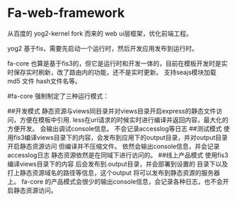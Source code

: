 # Fa-web-framework
从百度的 yog2-kernel fork 而来的 web ui层框架，优化前端工程。

yog2 基于fis，需要先启动一个运行时，然后开发应用发布到运行时。

fa-core 也算是基于fis3的，但它是运行时和开发一体的，目前在模板开发时是实时保存实时刷新，改了路由内的功能，还不是实时更新。
支持seajs模块加载 md5 文件 hash文件名等。

#fa-core 强制制定了三种运行模式：

##开发模式
静态资源与views同目录并对views目录开启express的静态文件访问，方便在模板中引用.
less在url请求的时候实时进行编译并返回内容，最大化的方便开发。
会输出调试console信息。
不会记录accesslog等日志
##测试模式
使用fis3编译views目录下的内容，会发布到应用下的output目录，并对output目录开启静态资源访问
但编译并不压缩文件。
依然会输出console信息，并会记录accesslog日志
静态资源依然是在同域下进行访问的。
##线上产品模式
使用fis3编译views目录下的内容 后会发布到.output目录，并会部署到设置的 目录下以及打上静态资源域名的路径等信息，这个output 将可以发布到静态资源的服务器上。
fa-core 的产品模式会很少的输出console信息，会记录各种日志，也不会开启静态资源访问。
